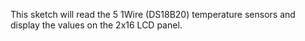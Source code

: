 This sketch will read the 5 1Wire (DS18B20) temperature 
sensors and display the values on the 2x16 LCD panel.
